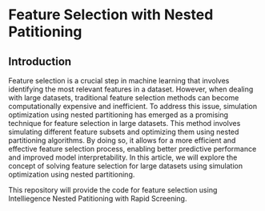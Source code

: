 # Feature Selection with Nested Patitioning
## Introduction
Feature selection is a crucial step in machine learning that involves identifying the most relevant features in a dataset. However, when dealing with large datasets, traditional feature selection methods can become computationally expensive and inefficient. To address this issue, simulation optimization using nested partitioning has emerged as a promising technique for feature selection in large datasets. This method involves simulating different feature subsets and optimizing them using nested partitioning algorithms. By doing so, it allows for a more efficient and effective feature selection process, enabling better predictive performance and improved model interpretability. In this article, we will explore the concept of solving feature selection for large datasets using simulation optimization using nested partitioning.

This repository will provide the code for feature selection using Intelliegence Nested Patitioning with Rapid Screening.

